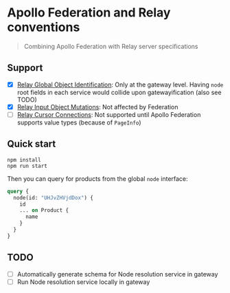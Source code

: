 # Apollo Federation and Relay conventions

> Combining Apollo Federation with Relay server specifications

## Support

- [x] [Relay Global Object Identification]: Only at the gateway level. Having `node` root fields in each service would collide upon gatewayification (also see TODO)
- [x] [Relay Input Object Mutations]: Not affected by Federation
- [ ] [Relay Cursor Connections]: Not supported until Apollo Federation supports value types (because of `PageInfo`)

## Quick start

```shell
npm install
npm run start
```

Then you can query for products from the global `node` interface:

```graphql
query {
  node(id: "UHJvZHVjdDox") {
    id
    ... on Product {
      name
    }
  }
}
```

## TODO

- [ ] Automatically generate schema for Node resolution service in gateway
- [ ] Run Node resolution service locally in gateway

[Relay Global Object Identification]: https://relay.dev/graphql/objectidentification.htm
[Relay Cursor Connections]: https://relay.dev/graphql/connections.htm
[Relay Input Object Mutations]: https://relay.dev/graphql/mutations.htm
